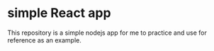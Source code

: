 # simple React app

This repository is a simple nodejs app for me to practice and use for reference as an example.